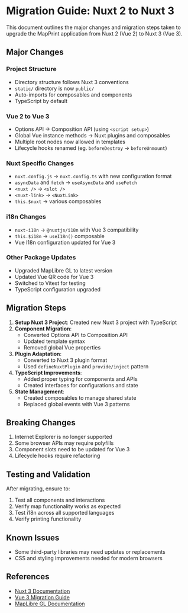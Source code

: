 # Migration Guide: Nuxt 2 to Nuxt 3

This document outlines the major changes and migration steps taken to upgrade the MapPrint application from Nuxt 2 (Vue 2) to Nuxt 3 (Vue 3).

## Major Changes

### Project Structure

- Directory structure follows Nuxt 3 conventions
- `static/` directory is now `public/`
- Auto-imports for composables and components
- TypeScript by default

### Vue 2 to Vue 3

- Options API → Composition API (using `<script setup>`)
- Global Vue instance methods → Nuxt plugins and composables
- Multiple root nodes now allowed in templates
- Lifecycle hooks renamed (eg. `beforeDestroy` → `beforeUnmount`)

### Nuxt Specific Changes

- `nuxt.config.js` → `nuxt.config.ts` with new configuration format
- `asyncData` and `fetch` → `useAsyncData` and `useFetch`
- `<nuxt />` → `<slot />`
- `<nuxt-link>` → `<NuxtLink>`
- `this.$nuxt` → various composables

### i18n Changes

- `nuxt-i18n` → `@nuxtjs/i18n` with Vue 3 compatibility
- `this.$i18n` → `useI18n()` composable
- Vue I18n configuration updated for Vue 3

### Other Package Updates

- Upgraded MapLibre GL to latest version
- Updated Vue QR code for Vue 3
- Switched to Vitest for testing
- TypeScript configuration upgraded

## Migration Steps

1. **Setup Nuxt 3 Project**: Created new Nuxt 3 project with TypeScript
2. **Component Migration**: 
   - Converted Options API to Composition API
   - Updated template syntax
   - Removed global Vue properties
3. **Plugin Adaptation**:
   - Converted to Nuxt 3 plugin format
   - Used `defineNuxtPlugin` and `provide/inject` pattern
4. **TypeScript Improvements**:
   - Added proper typing for components and APIs
   - Created interfaces for configurations and state
5. **State Management**:
   - Created composables to manage shared state
   - Replaced global events with Vue 3 patterns

## Breaking Changes

1. Internet Explorer is no longer supported
2. Some browser APIs may require polyfills
3. Component slots need to be updated for Vue 3
4. Lifecycle hooks require refactoring

## Testing and Validation

After migrating, ensure to:

1. Test all components and interactions
2. Verify map functionality works as expected
3. Test i18n across all supported languages
4. Verify printing functionality

## Known Issues

- Some third-party libraries may need updates or replacements
- CSS and styling improvements needed for modern browsers

## References

- [Nuxt 3 Documentation](https://nuxt.com/docs)
- [Vue 3 Migration Guide](https://v3-migration.vuejs.org/)
- [MapLibre GL Documentation](https://maplibre.org/maplibre-gl-js-docs/api/)